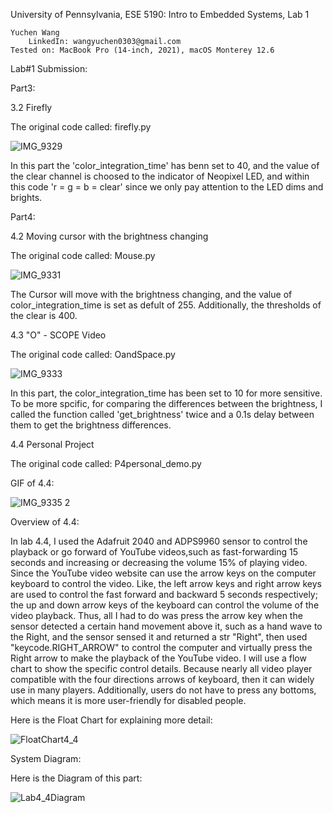 University of Pennsylvania, ESE 5190: Intro to Embedded Systems, Lab 1

    Yuchen Wang
        LinkedIn: wangyuchen0303@gmail.com
    Tested on: MacBook Pro (14-inch, 2021), macOS Monterey 12.6

Lab#1 Submission:

Part3:

3.2 Firefly 

The original code called: firefly.py

![IMG_9329](https://user-images.githubusercontent.com/105755054/192004338-217a584d-7f3a-4f73-877c-03b3e5def980.GIF)


In this part the 'color_integration_time' has benn set to 40, and the value of the clear channel is choosed to the indicator of Neopixel LED, and within this code 'r = g = b = clear' since we only pay attention to the LED dims and brights.

    
Part4:

4.2 Moving cursor with the brightness changing

The original code called: Mouse.py

![IMG_9331](https://user-images.githubusercontent.com/105755054/192006781-740d8b2c-ab0e-4124-9f22-f8ff2a2ca1ac.GIF)

The Cursor will move with the brightness changing, and the value of color_integration_time is set as defult of 255. Additionally, the thresholds of the clear is 400.

 
4.3 "O" - SCOPE Video

The original code called: OandSpace.py

![IMG_9333](https://user-images.githubusercontent.com/105755054/192009163-2ffd2810-7859-4c7c-9d18-a0c00a728716.GIF)
    
In this part, the color_integration_time has been set to 10 for more sensitive. To be more spcific, for comparing the differences between the brightness, I called the function called 'get_brightness' twice and a 0.1s delay between them to get the brightness differences.
    
    
4.4 Personal Project

The original code called: P4personal_demo.py
    
GIF of 4.4:

![IMG_9335 2](https://user-images.githubusercontent.com/105755054/192013009-bfd20d66-d545-4baf-994e-764f7ee7bb20.GIF)
    
Overview of 4.4:

In lab 4.4, I used the Adafruit 2040 and ADPS9960 sensor to control the playback or go forward of YouTube videos,such as fast-forwarding 15 seconds and increasing or decreasing the volume 15% of playing video. Since the YouTube video website can use the arrow keys on the computer keyboard to control the video. Like, the left arrow keys and right arrow keys are used to control the fast forward and backward 5 seconds respectively; the up and down arrow keys of the keyboard can control the volume of the video playback. Thus, all I had to do was press the arrow key when the sensor detected a certain hand movement above it, such as a hand wave to the Right, and the sensor sensed it and returned a str "Right", then used "keycode.RIGHT_ARROW" to control the computer and virtually press the Right arrow to make the playback of the YouTube video. I will use a flow chart to show the specific control details. Because nearly all video player compatible with the four directions arrows of keyboard, then it can widely use in many players. Additionally, users do not have to press any bottoms, which means it is more user-friendly for disabled people.
    

Here is the Float Chart for explaining more detail:

![FloatChart4_4](https://user-images.githubusercontent.com/105755054/192039993-94391ba0-0046-45c9-8cd7-87c0b172d8fa.png)
    
System Diagram:

Here is the Diagram of this part:

![Lab4_4Diagram](https://user-images.githubusercontent.com/105755054/192035710-e6fdf036-e08a-452d-b3cd-f9422a85af93.png)
    
    


    
    
